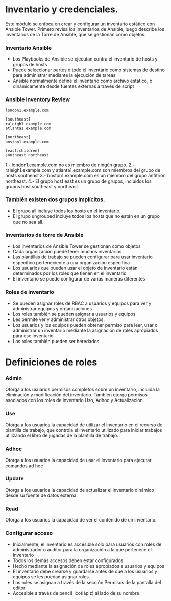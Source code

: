 # Inventario y credenciales.

Este módulo se enfoca en crear y configurar un inventario estático con Ansible Tower. Primero revisa los inventarios de Ansible, luego describe los inventarios de la Torre de Ansible, que se gestionan como objetos.

### Inventario Ansible
* Los Playbooks de Ansible se ejecutan contra el inventario de hosts y grupos de hosts
* Puede seleccionar partes o todo el inventario como sistemas de destino para administrar mediante la ejecución de tareas
* Ansible normalmente define el inventario como archivo estático, o dinámicamente desde fuentes externas a través de script

### Ansible Inventory Review

    london1.example.com

    [southeast] 
    raleigh1.example.com 
    atlanta1.example.com

    [northeast]
    boston1.example.com

    [east:children]   
    southeast northeast
    
1.- london1.example.com no es miembro de ningún grupo.
2.- raleigh1.example.com y atlanta1.example.com son miembros del grupo de hosts southeast
3.- boston1.example.com es un miembro del grupo anfitrión northeast.
4.- El grupo host east es un grupo de grupos, incluidos los grupos host southeast y northeast.

### También existen dos grupos implícitos.
* El grupo all incluye todos los hosts en el inventario. 
* El grupo ungrouped incluye todos los hosts que no están en un grupo que no sea all.

### Inventarios de torre de Ansible
* Los inventarios de Ansible Tower se gestionan como objetos
* Cada organización puede tener muchos inventarios
* Las plantillas de trabajo se pueden configurar para usar inventario específico perteneciente a una organización específica
* Los usuarios que pueden usar el objeto de inventario están determinados por los roles que tienen en el inventario
* El inventario se puede configurar de varias maneras diferentes

### Roles de inventario

* Se pueden asignar roles de RBAC a usuarios y equipos para ver y administrar equipos y organizaciones
* Los roles también se pueden asignar a usuarios y equipos
* Les permite ver y administrar otros objetos.
* Los usuarios y los equipos pueden obtener permiso para leer, usar o administrar un inventario mediante la asignación de roles apropiados para ese inventario
* Los roles también pueden ser heredados

# Definiciones de roles

### Admin
Otorga a los usuarios permisos completos sobre un inventario, incluida la eliminación y modificación del inventario. También otorga permisos asociados con los roles de inventario Uso, Adhoc y Actualización.

### Use
Otorga a los usuarios la capacidad de utilizar el inventario en el recurso de plantilla de trabajo, que controla el inventario utilizado para iniciar trabajos utilizando el libro de jugadas de la plantilla de trabajo.

### Adhoc
Otorga a los usuarios la capacidad de usar el inventario para ejecutar comandos ad hoc

### Update
Otorga a los usuarios la capacidad de actualizar el inventario dinámico desde su fuente de datos externa.

### Read
Otorga a los usuarios la capacidad de ver el contenido de un inventario.

### Configurar acceso
* Inicialmente, el inventario es accesible solo para usuarios con roles de administrador o auditor para la organización a la que pertenece el inventario
* Todos los demás accesos deben estar configurados
* Hecho mediante la asignación de roles apropiados a usuarios y equipos
* El inventario debe crearse y guardarse antes de que a los usuarios y equipos se les puedan asignar roles.
* Los roles se asignan a través de la sección Permisos de la pantalla del editor
* Accesible a través de pencil_ico(lápiz) al lado de su nombre

